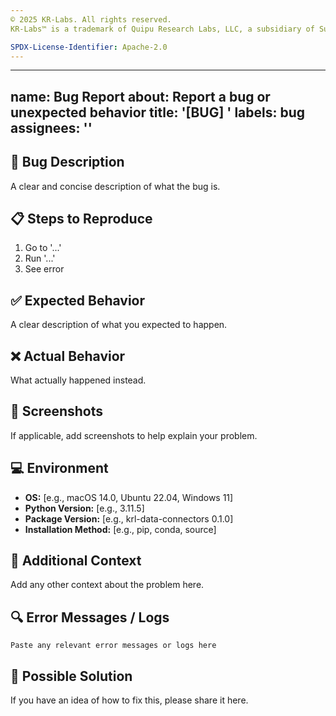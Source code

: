 ```yaml
---
© 2025 KR-Labs. All rights reserved.  
KR-Labs™ is a trademark of Quipu Research Labs, LLC, a subsidiary of Sudiata Giddasira, Inc.

SPDX-License-Identifier: Apache-2.0
---
```


---
name: Bug Report
about: Report a bug or unexpected behavior
title: '[BUG] '
labels: bug
assignees: ''
---

## 🐛 Bug Description

A clear and concise description of what the bug is.

## 📋 Steps to Reproduce

1. Go to '...'
2. Run '...'
3. See error

## ✅ Expected Behavior

A clear description of what you expected to happen.

## ❌ Actual Behavior

What actually happened instead.

## 📸 Screenshots

If applicable, add screenshots to help explain your problem.

## 💻 Environment

- **OS:** [e.g., macOS 14.0, Ubuntu 22.04, Windows 11]
- **Python Version:** [e.g., 3.11.5]
- **Package Version:** [e.g., krl-data-connectors 0.1.0]
- **Installation Method:** [e.g., pip, conda, source]

## 📝 Additional Context

Add any other context about the problem here.

## 🔍 Error Messages / Logs

```
Paste any relevant error messages or logs here
```

## 🤔 Possible Solution

If you have an idea of how to fix this, please share it here.
